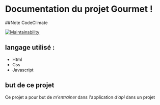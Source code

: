 # Documentation du projet Gourmet !

##Note CodeClimate

[![Maintainability](https://api.codeclimate.com/v1/badges/640436bdd622ab8680fa/maintainability)](https://codeclimate.com/github/yohann-kevin/projet-gourmet/maintainability)

## langage utilisé :

* Html
* Css
* Javascript

## but de ce projet

Ce projet a pour but de *m'entrainer* dans l'application *d'api* dans un projet